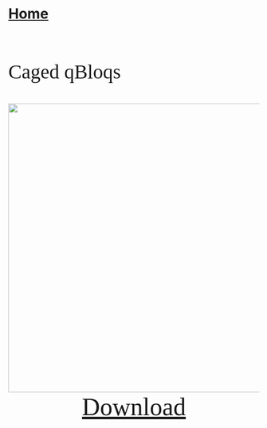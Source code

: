 # [Home](https://cgray1234.github.io/index)  
<br/>

<style>
    teko { font-family: teko; }
</style>

<teko style="font-size:40px;">

Caged qBloqs
</teko>

<div>
    <div style="text-align: center;">
        <img src="https://cdn.discordapp.com/attachments/804071536142450738/921979556838121522/Screenshot_1.png" width="580">
    </div>
    <div style="text-align: center">
        <a href="https://cdn.discordapp.com/attachments/804071536142450738/921979556590673930/Caged_qBloq.qbloq" style="font-size: 50px;">
            <teko>Download</teko>
        </a>
    </div>
</div>
